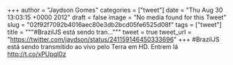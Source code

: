 
+++
author = "Jaydson Gomes"
categories = ["tweet"]
date = "Thu Aug 30 13:03:15 +0000 2012"
draft = false
image = "No media found for this Tweet"
slug = "02f92f7092b4016aec80e3db2bcd05fe6525d08f"
tags = ["tweet"]
title = """#BrazilJS está sendo tran..."""
tweet = true
tweet_url = "https://twitter.com/jaydson/status/241159146450333696"
+++
#BrazilJS está sendo transmitido ao vivo pelo Terra em HD. Entrem lá http://t.co/xPUpqI0z
